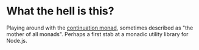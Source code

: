 # What the hell is this?

Playing around with the [continuation monad](http://blog.sigfpe.com/2008/12/mother-of-all-monads.html),
sometimes described as "the mother of all monads". Perhaps a first stab at a monadic
utility library for Node.js.
